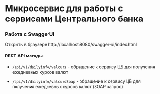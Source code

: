# Микросервис для работы с сервисами Центрального банка

### Работа с SwaggerUI
Открыть в браузере http://localhost:8080/swagger-ui/index.html

#### REST-API методы
* ```/api/v1/dailyinfo/valcurs``` - 
обращение к сервису ЦБ для получения ежедневных курсов валют

* ```/api/v1/dailyinfo/valcursSoap``` - 
обращение к сервису ЦБ для получения ежедневных курсов валют (SOAP запрос)